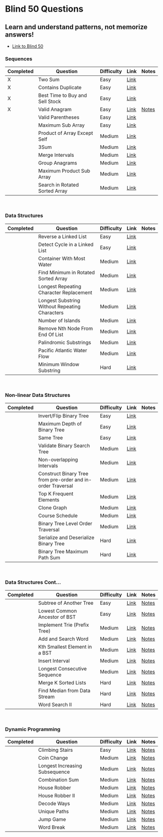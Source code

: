 # Blind 50 Questions

## Learn and understand patterns, not memorize answers!

- [Link to Blind 50](https://www.techinterviewhandbook.org/best-practice-questions)

### Sequences

| Completed  | Question  | Difficulty  | Link  |  Notes  |
|---|---|---|---|---|
| X  | Two Sum  | Easy  | [Link](https://leetcode.com/problems/two-sum/)  | []() |  
| X  | Contains Duplicate  | Easy  | [Link](https://leetcode.com/problems/contains-duplicate/)  | []() |
| X  | Best Time to Buy and Sell Stock	  | Easy  | [Link](https://leetcode.com/problems/best-time-to-buy-and-sell-stock/)  | []() |
| X  | Valid Anagram  | Easy  | [Link](https://leetcode.com/problems/valid-anagram/)  | [Notes](./notes/valid_anagram.md) |
|   | Valid Parentheses  | Easy  | [Link](https://leetcode.com/problems/valid-parentheses/)  | []() |
|   | Maximum Sub Array  | Easy  | [Link](https://leetcode.com/problems/maximum-subarray/)  | []() |
|   | Product of Array Except Self  | Medium  | [Link](https://leetcode.com/problems/product-of-array-except-self/)  | []() |
|   | 3Sum  | Medium  | [Link](https://leetcode.com/problems/3sum/)  | []() |
|   | Merge Intervals  | Medium  | [Link](https://leetcode.com/problems/merge-intervals/)  | []() |
|   | Group Anagrams  | Medium  | [Link](https://leetcode.com/problems/group-anagrams/)  | []() |
|   | Maximum Product Sub Array  | Medium  | [Link](https://leetcode.com/problems/maximum-product-subarray/)  | []() |
|   | Search in Rotated Sorted Array  | Medium  | [Link](https://leetcode.com/problems/search-in-rotated-sorted-array/)  |  []() |

<br>

### Data Structures

| Completed  | Question  | Difficulty  | Link  |  Notes  |
|---|---|---|---|---|
|   | Reverse a Linked List  | Easy  | [Link](https://leetcode.com/problems/reverse-linked-list/)  | []() |
|   | Detect Cycle in a Linked List  | Easy  | [Link](https://leetcode.com/problems/linked-list-cycle/)  | []() |
|   | Container With Most Water  | Medium  | [Link](https://leetcode.com/problems/container-with-most-water/)  | []() |
|   | Find Minimum in Rotated Sorted Array  | Medium  | [Link](https://leetcode.com/problems/find-minimum-in-rotated-sorted-array/)  | []() |
|   | Longest Repeating Character Replacement  | Medium  | [Link](https://leetcode.com/problems/longest-repeating-character-replacement/)  | []() |
|   | Longest Substring Without Repeating Characters  | Medium  | [Link](https://leetcode.com/problems/longest-substring-without-repeating-characters/)  | []() |
|   | Number of Islands  | Medium  | [Link](https://leetcode.com/problems/number-of-islands/)  | []() |
|   | Remove Nth Node From End Of List  | Medium  | [Link](https://leetcode.com/problems/remove-nth-node-from-end-of-list/)  | []() |
|   | Palindromic Substrings  | Medium  | [Link](https://leetcode.com/problems/palindromic-substrings/)  | []() |
|   | Pacific Atlantic Water Flow  | Medium  | [Link](https://leetcode.com/problems/pacific-atlantic-water-flow/)  | []() |
|   | Minimum Window Substring  | Hard  | [Link](https://leetcode.com/problems/minimum-window-substring/)  | []() |

<br>

### Non-linear Data Structures

| Completed  | Question  | Difficulty  | Link  |  Notes  |
|---|---|---|---|---|
|   | Invert/Flip Binary Tree  | Easy  | [Link](https://leetcode.com/problems/invert-binary-tree/)  | []() |
|   | Maximum Depth of Binary Tree  | Easy  | [Link](https://leetcode.com/problems/maximum-depth-of-binary-tree/)  | []() |
|   | Same Tree  | Easy  | [Link](https://leetcode.com/problems/same-tree/)  | []() |
|   | Validate Binary Search Tree  | Medium  | [Link](https://leetcode.com/problems/validate-binary-search-tree/)  | []() |
|   | Non-overlapping Intervals  | Medium  | [Link](https://leetcode.com/problems/non-overlapping-intervals/)  | []() |
|   | Construct Binary Tree from pre-order and in-order Traversal  | Medium  | [Link](https://leetcode.com/problems/construct-binary-tree-from-preorder-and-inorder-traversal/)  | []() |
|   | Top K Frequent Elements  | Medium  | [Link](https://leetcode.com/problems/top-k-frequent-elements/)  | []() |
|   | Clone Graph  | Medium  | [Link](https://leetcode.com/problems/clone-graph/)  | []() |
|   | Course Schedule  | Medium  | [Link](https://leetcode.com/problems/course-schedule/)  | []() |
|   | Binary Tree Level Order Traversal  | Medium  | [Link](https://leetcode.com/problems/binary-tree-level-order-traversal/)  | []() |
|   | Serialize and Deserialize Binary Tree  | Hard  | [Link](https://leetcode.com/problems/serialize-and-deserialize-binary-tree/)  | []() |
|   | Binary Tree Maximum Path Sum  | Hard  | [Link](https://leetcode.com/problems/binary-tree-maximum-path-sum/)  | []() |

<br>

### Data Structures Cont...

| Completed  | Question  | Difficulty  | Link  |  Notes  |
|---|---|---|---|---|
|   | Subtree of Another Tree  | Easy  | [Link](https://leetcode.com/problems/subtree-of-another-tree/)  | [Notes]() |
|   | Lowest Common Ancestor of BST  | Easy  | [Link](https://leetcode.com/problems/lowest-common-ancestor-of-a-binary-search-tree/)  | [Notes]() |
|   | Implement Trie (Prefix Tree)  | Medium  | [Link](https://leetcode.com/problems/implement-trie-prefix-tree/)  | [Notes]() |
|   | Add and Search Word  | Medium  | [Link](https://leetcode.com/problems/add-and-search-word-data-structure-design/)  | [Notes]() |
|   | Kth Smallest Element in a BST  | Medium  | [Link](https://leetcode.com/problems/kth-smallest-element-in-a-bst/)  | [Notes]() |
|   | Insert Interval  | Medium  | [Link](https://leetcode.com/problems/insert-interval/)  | [Notes]() |
|   | Longest Consecutive Sequence  | Medium  | [Link](https://leetcode.com/problems/longest-consecutive-sequence/)  | [Notes]() |
|   | Merge K Sorted Lists  | Hard  | [Link](https://leetcode.com/problems/merge-k-sorted-lists/)  | [Notes]() |
|   | Find Median from Data Stream  | Hard  | [Link](https://leetcode.com/problems/find-median-from-data-stream/)  | [Notes]() |
|   | Word Search II  | Hard  | [Link](https://leetcode.com/problems/word-search-ii/)  | [Notes]() |

<br>

### Dynamic Programming

| Completed  | Question  | Difficulty  | Link  |  Notes  |
|---|---|---|---|---|
|   | Climbing Stairs  | Easy  | [Link](https://leetcode.com/problems/climbing-stairs/)  | [Notes]() |
|   | Coin Change  | Medium  | [Link](https://leetcode.com/problems/coin-change/)  | [Notes]() |
|   | Longest Increasing Subsequence  | Medium  | [Link](https://leetcode.com/problems/longest-increasing-subsequence/)  | [Notes]() |
|   | Combination Sum  | Medium  | [Link](https://leetcode.com/problems/combination-sum-iv/)  | [Notes]() |
|   | House Robber  | Medium  | [Link](https://leetcode.com/problems/house-robber/)  | [Notes]() |
|   | House Robber II  | Medium  | [Link](https://leetcode.com/problems/house-robber-ii/)  | [Notes]() |
|   | Decode Ways  | Medium  | [Link](https://leetcode.com/problems/decode-ways/)  | [Notes]() |
|   | Unique Paths  | Medium  | [Link](https://leetcode.com/problems/unique-paths/)  | [Notes]() |
|   | Jump Game  | Medium  | [Link](https://leetcode.com/problems/jump-game/)  | [Notes]() |
|   | Word Break  | Medium  | [Link](https://leetcode.com/problems/word-break/)  | [Notes]() |

